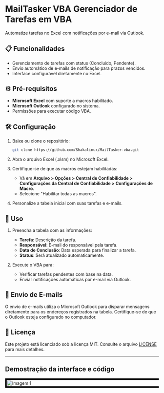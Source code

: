 # MailTasker VBA  Gerenciador de Tarefas em VBA
Automatize tarefas no Excel com notificações por e-mail via Outlook.

## 📋 Funcionalidades

- Gerenciamento de tarefas com status (Concluído, Pendente).
- Envio automático de e-mails de notificação para prazos vencidos.
- Interface configurável diretamente no Excel.

## ⚙️ Pré-requisitos

- **Microsoft Excel** com suporte a macros habilitado.
- **Microsoft Outlook** configurado no sistema.
- Permissões para executar código VBA.

## 🛠️ Configuração

1. Baixe ou clone o repositório:
   ```bash
   git clone https://github.com/Shakalinux/MailTasker-vba.git
   ```

2. Abra o arquivo Excel (.xlsm) no Microsoft Excel.

3. Certifique-se de que as macros estejam habilitadas:
   - Vá em **Arquivo > Opções > Central de Confiabilidade > Configurações da Central de Confiabilidade > Configurações de Macro**.
   - Selecione "Habilitar todas as macros".

4. Personalize a tabela inicial com suas tarefas e e-mails.

## 🚀 Uso

1. Preencha a tabela com as informações:
   - **Tarefa**: Descrição da tarefa.
   - **Responsável**: E-mail do responsável pela tarefa.
   - **Data de Conclusão**: Data esperada para finalizar a tarefa.
   - **Status**: Será atualizado automaticamente.

2. Execute o VBA para:
   - Verificar tarefas pendentes com base na data.
   - Enviar notificações automáticas por e-mail via Outlook.

## 📧 Envio de E-mails

O envio de e-mails utiliza o Microsoft Outlook para disparar mensagens diretamente para os endereços registrados na tabela. Certifique-se de que o Outlook esteja configurado no computador.


## 📝 Licença

Este projeto está licenciado sob a licença MIT. Consulte o arquivo [LICENSE](LICENSE) para mais detalhes.

---

## Demostração da interface e código
<div style="width:100%; overflow:hidden; max-width:600px;">
  <div style="display: flex; transition: transform 0.5s ease;">
    <img src="https://i.postimg.cc/d1Sb7VJk/tabela.png" alt="Imagem 1" style="width:100%; flex-shrink: 0; border: 5px solid black;">
    <img src="https://i.postimg.cc/y6DdLJgG/codigo1.png" alt="Imagem 2" style="width:100%; flex-shrink: 0; border: 5px solid black;">
    <img src="https://i.postimg.cc/h4NG6SVt/codigo2.png" alt="Imagem 3" style="width:100%; flex-shrink: 0; border: 5px solid black;">
  </div>
</div>





















